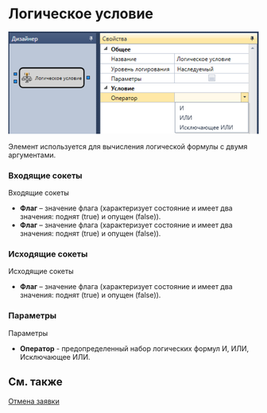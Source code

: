 # Логическое условие

![Designer The logical condition 00](../images/Designer_logical_condition_00.png)

Элемент используется для вычисления логической формулы с двумя аргументами.

### Входящие сокеты

Входящие сокеты

- **Флаг** – значение флага (характеризует состояние и имеет два значения: поднят (true) и опущен (false)).
- **Флаг** – значение флага (характеризует состояние и имеет два значения: поднят (true) и опущен (false)).

### Исходящие сокеты

Исходящие сокеты

- **Флаг** – значение флага (характеризует состояние и имеет два значения: поднят (true) и опущен (false)).

### Параметры

Параметры

- **Оператор** \- предопределенный набор логических формул И, ИЛИ, Исключающее ИЛИ.

## См. также

[Отмена заявки](Designer_Cancellations.md)
